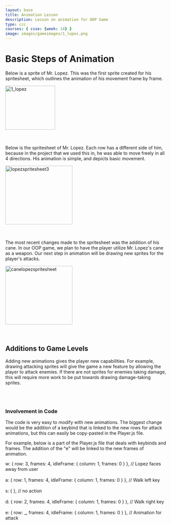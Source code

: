 ```yaml
---
layout: base
title: Animation Lesson
description: Lesson on animation for OOP Game
type: ccc
courses: { csse: {week: 14} }
image: images/gameimages/1_lopez.png
---
```

<div>
    <div>
        <h1>Basic Steps of Animation</h1>
        <p>
            Below is a sprite of Mr. Lopez. This was the first sprite created for his spritesheet, which outlines the animation of his movement frame by frame.
        </p>
        <img src="{{ site.baseurl }}/images/gameimages/1_lopez.png" alt="1_lopez" style="height: 138px; width: 156px">
    </div>
    <br><br>
    <div>
        <p>
            Below is the spritesheet of Mr. Lopez. Each row has a different side of him, because in the project that we used this in, he was able to move freely in all 4 directions. His animation is simple, and depicts basic movement. 
        </p>
        <img src="{{ site.baseurl }}/images/gameimages/lopezspritesheet3.png" alt="lopezspritesheet3" style="height: 184px; width: 210px;">
    </div>
    <br><br>
    <div>
        <p>
        The most recent changes made to the spritesheet was the addition of his cane. In our OOP game, we plan to have the player utilize Mr. Lopez's cane as a weapon. Our next step in animation will be drawing new sprites for the player's attacks. 
        </p>
        <img src="{{ site.baseurl }}/images/gameimages/canelopezspritesheet.png" alt="canelopezspritesheet" style="height: 184px; width: 210px">
    </div>
    <br><br>
    <div>
        <h2>Additions to Game Levels</h2>
            <p>
            Adding new animations gives the player new capabilities. For example, drawing attacking sprites will give the game a new feature by allowing the player to attack enemies. If there are not sprites for enemies taking damage, this will require more work to be put towards drawing damage-taking sprites.
            </p>
    </div>
    <br><br>
    <div>
        <h3>Involvement in Code</h3>
            <p>
                The code is very easy to modify with new animations. The biggest change would be the addition of a keybind that is linked to the new rows for attack animations, but this can easily be copy-pasted in the Player.js file. 
            </p>
            <p>
                For example, below is a part of the Player.js file that deals with keybinds and frames. The addition of the "e" will be linked to the new frames of animation. 
            <p>
            <p>
                w: { row: 3, frames: 4, idleFrame: { column: 1, frames: 0 } }, // Lopez faces away from user
                    <br><br>
	            a: { row: 1, frames: 4, idleFrame: { column: 1, frames: 0 } }, // Walk left key
                    <br><br>
                    s: { }, // no action
                    <br><br>
	            d: { row: 2, frames: 4, idleFrame: { column: 1, frames: 0 } }, // Walk right key
                    <br><br>
                e: { row: _, frames: 4, idleFrame: { column: 1, frames: 0 } }, // Animation for attack
            </p>
